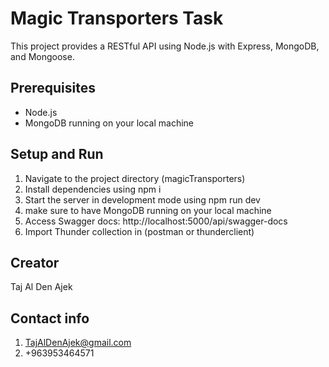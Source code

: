 # Magic Transporters Task

This project provides a RESTful API using Node.js with Express, MongoDB, and Mongoose.

## Prerequisites
- Node.js 
- MongoDB running on your local machine


## Setup and Run

1. Navigate to the project directory (magicTransporters)
2. Install dependencies using npm i 
3. Start the server in development mode using npm run dev
4. make sure to have MongoDB running on your local machine
5. Access Swagger docs: http://localhost:5000/api/swagger-docs
6. Import Thunder collection in (postman or thunderclient)


## Creator
Taj Al Den Ajek

## Contact info
1. TajAlDenAjek@gmail.com
2. +963953464571
